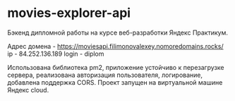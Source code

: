 # movies-explorer-api

Бэкенд дипломной работы на курсе веб-разработки Яндекс Практикум.

Адрес домена - https://moviesapi.filimonovalexey.nomoredomains.rocks/
ip - 84.252.136.189
login - diplom

Использована библиотека pm2, приложение устойчиво к перезагрузке сервера, реализована авторизация пользователя, логирование, добавлена поддержка CORS. Проект запущен на виртуальной машине Яндекс cloud.

